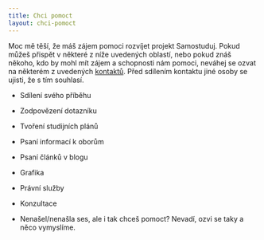 ```yaml
---
title: Chci pomoct
layout: chci-pomoct
---
```


Moc mě těší, že máš zájem pomoci rozvíjet projekt Samostuduj. Pokud můžeš přispět v některé z níže uvedených oblastí, nebo pokud znáš někoho, kdo by mohl mít zájem a schopnosti nám pomoci, neváhej se ozvat na některém z uvedených [kontaktů](/kontakt). Před sdílením kontaktu jiné osoby se ujisti, že s tím souhlasí.

- Sdílení svého příběhu
- Zodpovězení dotazníku


- Tvoření studijních plánů
- Psaní informací k oborům
- Psaní článků v blogu
- Grafika
- Právní služby
- Konzultace
- Nenašel/nenašla ses, ale i tak chceš pomoct? Nevadí, ozvi se taky a něco vymyslíme.
